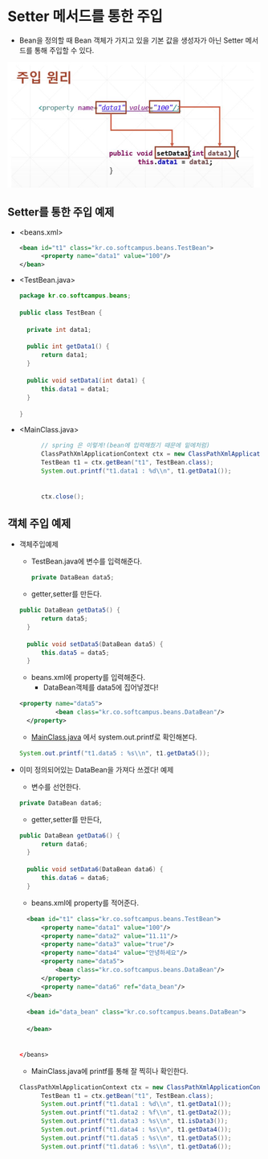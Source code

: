 # Setter 메서드를 통한 주입

- Bean을 정의할 때 Bean 객체가 가지고 있을 기본 값을 생성자가 아닌 Setter 메서드를 통해 주입할 수 있다.

![setterInjection](md-images/setterInjection.png)

## Setter를 통한 주입 예제

- <beans.xml>

  ```xml
  <bean id="t1" class="kr.co.softcampus.beans.TestBean">
  		<property name="data1" value="100"/>
  </bean>
  ```

- <TestBean.java>

  ```java
  package kr.co.softcampus.beans;
  
  public class TestBean {
  	
  	private int data1;
  
  	public int getData1() {
  		return data1;
  	}
  
  	public void setData1(int data1) {
  		this.data1 = data1;
  	}
  	
  }
  ```

- <MainClass.java>

  ```java
  		// spring 은 이렇게!(bean에 입력해줬기 때문에 밑에처럼)
  		ClassPathXmlApplicationContext ctx = new ClassPathXmlApplicationContext("kr/co/softcampus/config/beans.xml");
  		TestBean t1 = ctx.getBean("t1", TestBean.class);
  		System.out.printf("t1.data1 : %d\\n", t1.getData1());
  		
  		
  		ctx.close();
  ```

## 객체 주입 예제

- 객체주입예제

  - TestBean.java에 변수를 입력해준다.

    ```java
    private DataBean data5;
    ```

  - getter,setter를 만든다.

  ```java
  public DataBean getData5() {
  		return data5;
  	}
  
  	public void setData5(DataBean data5) {
  		this.data5 = data5;
  	}
  ```

  - beans.xml에 property를 입력해준다.
    - DataBean객체를 data5에 집어넣겠다!

  ```xml
  <property name="data5">
  			<bean class="kr.co.softcampus.beans.DataBean"/>
  	</property>
  ```

  - [MainClass.java](http://mainclass.java) 에서 system.out.printf로 확인해본다.

  ```java
  System.out.printf("t1.data5 : %s\\n", t1.getData5());
  ```

- 이미 정의되어있는 DataBean을 가져다 쓰겠다! 예제

  - 변수를 선언한다.

  ```java
  private DataBean data6;
  ```

  - getter,setter를 만든다,

  ```java
  public DataBean getData6() {
  		return data6;
  	}
  
  	public void setData6(DataBean data6) {
  		this.data6 = data6;
  	}
  ```

  - beans.xml에 property를 적어준다.

  ```xml
  	<bean id="t1" class="kr.co.softcampus.beans.TestBean">
  		<property name="data1" value="100"/>
  		<property name="data2" value="11.11"/>
  		<property name="data3" value="true"/>
  		<property name="data4" value="안녕하세요"/>
  		<property name="data5">
  			<bean class="kr.co.softcampus.beans.DataBean"/>
  		</property>
  		<property name="data6" ref="data_bean"/> 
  	</bean>
  	
  	<bean id="data_bean" class="kr.co.softcampus.beans.DataBean">
  	
  	</bean>
  	
  						
  </beans>
  ```

  - MainClass.java에 printf를 통해 잘 찍히나 확인한다.

  ```java
  ClassPathXmlApplicationContext ctx = new ClassPathXmlApplicationContext("kr/co/softcampus/config/beans.xml");
  		TestBean t1 = ctx.getBean("t1", TestBean.class);
  		System.out.printf("t1.data1 : %d\\n", t1.getData1());
  		System.out.printf("t1.data2 : %f\\n", t1.getData2());
  		System.out.printf("t1.data3 : %s\\n", t1.isData3());
  		System.out.printf("t1.data4 : %s\\n", t1.getData4());
  		System.out.printf("t1.data5 : %s\\n", t1.getData5());
  		System.out.printf("t1.data6 : %s\\n", t1.getData6());
  ```